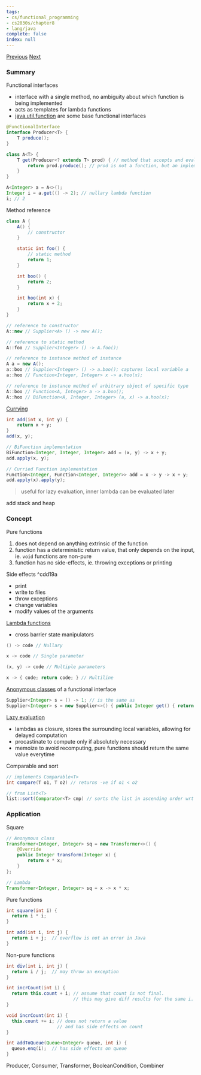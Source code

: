 ```yaml
---
tags:
- cs/functional_programming
- cs2030s/chapter8
- lang/java
complete: false
index: null
---
```

[Previous](/labyrinth/notes/cs/cs2030s/nested_classes)   [Next](/labyrinth/notes/cs/cs2030s/monads_and_functors)
### Summary
Functional interfaces
- interface with a single method, no ambiguity about which function is being implemented
- acts as templates for lambda functions
- [java.util.function](https://docs.oracle.com/javase/8/docs/api/java/util/function/package-summary.html) are some base functional interfaces
```java
@FunctionalInterface
interface Producer<T> {
	T produce();
}

class A<T> {
	T get(Producer<? extends T> prod) { // method that accepts and evaluates a producer
		return prod.produce(); // prod is not a function, but an implementation of the functional interface
	}
}

A<Integer> a = A<>();
Integer i = a.get(() -> 2); // nullary lambda function
i; // 2
```

Method reference
```java
class A {
	A() {
		// constructor
	}

	static int foo() {
		// static method
		return 1;
	}

	int boo() {
		return 2;
	}

	int hoo(int x) {
		return x + 2;
	}
}

// reference to constructor
A::new // Supplier<A> () -> new A();

// reference to static method
A::foo // Supplier<Integer> () -> A.foo();

// reference to instance method of instance
A a = new A();
a::boo // Supplier<Integer> () -> a.boo(); captures local variable a
a::hoo // Function<Integer, Integer> x -> a.hoo(x);

// reference to instance method of arbitrary object of specific type
A::boo // Function<A, Integer> a -> a.boo();
A::hoo // BiFunction<A, Integer, Integer> (a, x) -> a.hoo(x);
```

[Currying](/labyrinth/notes/cs/cs1101s/higher_order_functions#^3ffd84)
```java
int add(int x, int y) {
	return x + y;
}
add(x, y);

// BiFunction implementation
BiFunction<Integer, Integer, Integer> add = (x, y) -> x + y;
add.apply(x, y);

// Curried Function implementation
Function<Integer, Function<Integer, Integer>> add = x -> y -> x + y;
add.apply(x).apply(y);
```
> useful for lazy evaluation, inner lambda can be evaluated later

 add stack and heap
### Concept
Pure functions
1. does not depend on anything extrinsic of the function
2. function has a deterministic return value, that only depends on the input, ie. `void` functions are non-pure
3. function has no side-effects, ie. throwing exceptions or printing

Side effects ^cdd19a
- print
- write to files
- throw exceptions
- change variables
- modify values of the arguments

[Lambda functions](/labyrinth/notes/cs/cs1101s/higher_order_functions#^dec713)
- cross barrier state manipulators
```java
() -> code // Nullary

x -> code // Single parameter

(x, y) -> code // Multiple parameters

x -> { code; return code; } // Multiline
```

[Anonymous classes](/labyrinth/notes/cs/cs2030s/nested_classes#^85781f) of a functional interface
```java
Supplier<Integer> s = () -> 1; // is the same as
Supplier<Integer> s = new Supplier<>() { public Integer get() { return 1; } };
```

[Lazy evaluation](/labyrinth/notes/cs/cs1101s/lazy_evaluation)
- lambdas as closure, stores the surrounding local variables, allowing for delayed computation
- procastinate to compute only if absolutely necessary
- memoize to avoid recomputing, pure functions should return the same value everytime

Comparable and sort
```java
// implements Comparable<T>
int compare(T o1, T o2) // returns -ve if o1 < o2

// from List<T>
list::sort(Comparator<T> cmp) // sorts the list in ascending order wrt to comparator
```
### Application
Square
```java
// Anonymous class
Transformer<Integer, Integer> sq = new Transformer<>() {
	@Override
	public Integer transform(Integer x) {
		return x * x;
	}
};

// Lambda
Transformer<Integer, Integer> sq = x -> x * x;
```

Pure functions
```java
int square(int i) {
  return i * i;
}

int add(int i, int j) {
  return i + j;  // overflow is not an error in Java
}
```

Non-pure functions
```java
int div(int i, int j) {
  return i / j;  // may throw an exception
}

int incrCount(int i) {
  return this.count + i; // assume that count is not final.
                         // this may give diff results for the same i.
}

void incrCount(int i) {
  this.count += i; // does not return a value
                   // and has side effects on count
}

int addToQueue(Queue<Integer> queue, int i) {
  queue.enq(i);  // has side effects on queue
}
```

Producer, Consumer, Transformer, BooleanCondition, Combiner